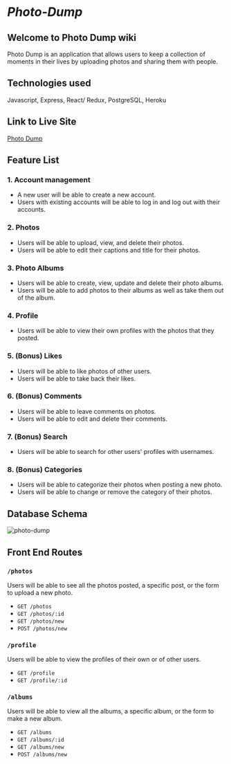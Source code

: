 # _**Photo-Dump**_

## **Welcome to Photo Dump wiki**

Photo Dump is an application that allows users to keep a collection of moments in their lives by uploading photos and sharing them with people.

## **Technologies used**

Javascript, Express, React/ Redux, PostgreSQL, Heroku

## **Link to Live Site**

[Photo Dump](https://photo-dump.herokuapp.com/)

## **Feature List**

### 1. Account management
* A new user will be able to create a new account.
* Users with existing accounts will be able to log in and log out with their accounts.

### 2. Photos
* Users will be able to upload, view, and delete their photos.
* Users will be able to edit their captions and title for their photos.

### 3. Photo Albums
* Users will be able to create, view, update and delete their photo albums.
* Users will be able to add photos to their albums as well as take them out of the album.

### 4. Profile
* Users will be able to view their own profiles with the photos that they posted.

### 5. (Bonus) Likes
* Users will be able to like photos of other users.
* Users will be able to take back their likes.

### 6. (Bonus) Comments
* Users will be able to leave comments on photos.
* Users will be able to edit and delete their comments.

### 7. (Bonus) Search
* Users will be able to search for other users' profiles with usernames.

### 8. (Bonus) Categories
* Users will be able to categorize their photos when posting a new photo.
* Users will be able to change or remove the category of their photos.

## **Database Schema**

![photo-dump](https://user-images.githubusercontent.com/92463844/156962471-d67e907e-7c5e-4cb6-9db6-c595caaa2406.png)

## **Front End Routes**

### `/photos`

Users will be able to see all the photos posted, a specific post, or the form to upload a new photo.

* `GET /photos`
* `GET /photos/:id`
* `GET /photos/new`
* `POST /photos/new`

### `/profile`

Users will be able to view the profiles of their own or of other users.

* `GET /profile`
* `GET /profile/:id`

### `/albums`

Users will be able to view all the albums, a specific album, or the form to make a new album.

* `GET /albums`
* `GET /albums/:id`
* `GET /albums/new`
* `POST /albums/new`
